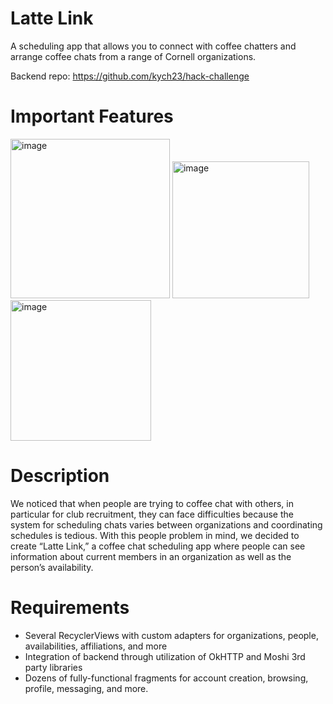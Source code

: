 # Latte Link
A scheduling app that allows you to connect with coffee chatters and arrange coffee chats from a range of Cornell organizations.

Backend repo: https://github.com/kych23/hack-challenge

# Important Features
<img width="255" alt="image" src="https://github.com/nchu05/android-fall23/assets/122313343/fb6c3a48-4289-44d7-a372-8f4a2f5ce971">

<img width="219" alt="image" src="https://github.com/nchu05/android-fall23/assets/122313343/6d079d4c-cbff-49b8-b906-48563c325a84">

<img width="225" alt="image" src="https://github.com/nchu05/android-fall23/assets/122313343/265f44df-cbc8-4b89-8888-3633f71b6680">

# Description
We noticed that when people are trying to coffee chat with others, in particular for club recruitment, they can face difficulties because the system for scheduling chats varies between organizations and coordinating schedules is tedious. With this people problem in mind, we decided to create “Latte Link,” a coffee chat scheduling app where people can see information about current members in an organization as well as the person’s availability. 

# Requirements
- Several RecyclerViews with custom adapters for organizations, people, availabilities, affiliations, and more
- Integration of backend through utilization of OkHTTP and Moshi 3rd party libraries
- Dozens of fully-functional fragments for account creation, browsing, profile, messaging, and more.
